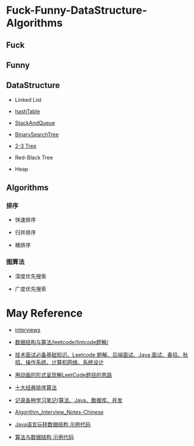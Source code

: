 # Fuck-Funny-DataStructure-Algorithms

## Fuck

## Funny

## DataStructure

* Linked List

* [hashTable](https://github.com/xianfeng92/Fuck-Funny-DataStructure-Algorithms/blob/master/notes/hashTable.md)

* [StackAndQueue](https://github.com/xianfeng92/Fuck-Funny-DataStructure-Algorithms/blob/master/notes/StackAndQueue.md)

* [BinarySearchTree](https://github.com/xianfeng92/Fuck-Funny-DataStructure-Algorithms/blob/master/notes/BinarySearchTree.md)

* [2-3 Tree](https://github.com/xianfeng92/Fuck-Funny-DataStructure-Algorithms/blob/master/notes/BalancedSearchTree.md)

* Red-Black Tree

* Heap

## Algorithms

### 排序

* 快速排序

* 归并排序

* 桶排序

### 图算法

* 深度优先搜索

* 广度优先搜索


# May Reference

* [interviews](https://github.com/kdn251/interviews)

* [数据结构与算法/leetcode/lintcode题解/](https://github.com/billryan/algorithm-exercise)

* [技术面试必备基础知识、Leetcode 题解、后端面试、Java 面试、春招、秋招、操作系统、计算机网络、系统设计](https://github.com/CyC2018/CS-Notes)

* [用动画的形式呈现解LeetCode题目的思路](https://github.com/MisterBooo/LeetCodeAnimation)

* [十大经典排序算法](https://github.com/hustcc/JS-Sorting-Algorithm)

* [记录各种学习笔记(算法、Java、数据库、并发](https://github.com/ZXZxin/ZXBlog)

* [Algorithm_Interview_Notes-Chinese](https://github.com/imhuay/Algorithm_Interview_Notes-Chinese)

* [Java语言玩转数据结构 示例代码](https://github.com/liuyubobobo/Play-with-Data-Structures)

* [算法与数据结构 示例代码](https://github.com/liuyubobobo/Play-with-Algorithms)
